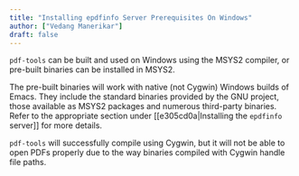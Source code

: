 ```yaml
---
title: "Installing epdfinfo Server Prerequisites On Windows"
author: ["Vedang Manerikar"]
draft: false
---
```


`pdf-tools` can be built and used on Windows using the MSYS2 compiler, or pre-built binaries can be installed in MSYS2.

The pre-built binaries will work with native (not Cygwin) Windows builds of Emacs. They include the standard binaries provided by the GNU project, those available as MSYS2 packages and numerous third-party binaries. Refer to the appropriate section under [[e305cd0a|Installing the `epdfinfo` server]] for more details.

`pdf-tools` will successfully compile using Cygwin, but it will not be able to open PDFs properly due to the way binaries compiled with Cygwin handle file paths.
